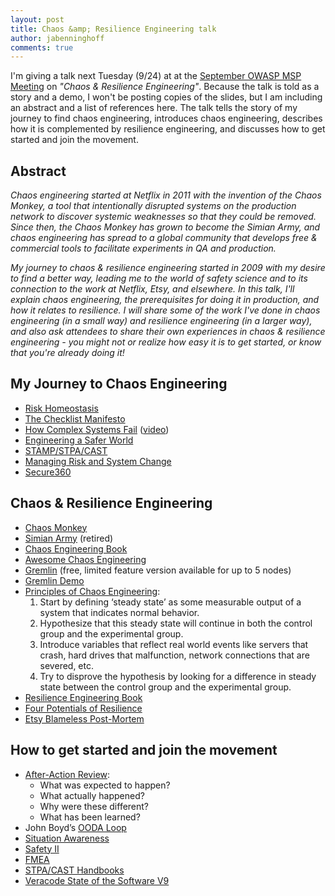 ```yaml
---
layout: post
title: Chaos &amp; Resilience Engineering talk
author: jabenninghoff
comments: true
---
```

I'm giving a talk next Tuesday (9/24) at at the [September OWASP MSP Meeting](https://www.meetup.com/OWASP-MSP-Meetup/events/264466608/) on *"Chaos & Resilience Engineering"*. Because the talk is told as a story and a demo, I won't be posting copies of the slides, but I am including an abstract and a list of references here. The talk tells the story of my journey to find chaos engineering, introduces chaos engineering, describes how it is complemented by resilience engineering, and discusses how to get started and join the movement.

## Abstract

*Chaos engineering started at Netflix in 2011 with the invention of the Chaos Monkey, a tool that intentionally disrupted systems on the production network to discover systemic weaknesses so that they could be removed. Since then, the Chaos Monkey has grown to become the Simian Army, and chaos engineering has spread to a global community that develops free & commercial tools to facilitate experiments in QA and production.*

*My journey to chaos & resilience engineering started in 2009 with my desire to find a better way, leading me to the world of safety science and to its connection to the work at Netflix, Etsy, and elsewhere. In this talk, I'll explain chaos engineering, the prerequisites for doing it in production, and how it relates to resilience. I will share some of the work I've done in chaos engineering (in a small way) and resilience engineering (in a larger way), and also ask attendees to share their own experiences in chaos & resilience engineering - you might not or realize how easy it is to get started, or know that you're already doing it!*

## My Journey to Chaos Engineering

- [Risk Homeostasis](https://en.wikipedia.org/wiki/Risk_compensation#Risk_homeostasis)
- [The Checklist Manifesto](https://en.wikipedia.org/wiki/The_Checklist_Manifesto)
- [How Complex Systems Fail](http://web.mit.edu/2.75/resources/random/How%20Complex%20Systems%20Fail.pdf) ([video](https://www.youtube.com/watch?v=2S0k12uZR14))
- [Engineering a Safer World](https://mitpress.mit.edu/books/engineering-safer-world)
- [STAMP/STPA/CAST](https://psas.scripts.mit.edu/home/)
- [Managing Risk and System Change](https://psychology.tcd.ie/postgraduate/msc-riskandchange/)
- [Secure360](https://secure360.org)

## Chaos & Resilience Engineering

- [Chaos Monkey](https://github.com/Netflix/chaosmonkey)
- [Simian Army](https://github.com/Netflix/SimianArmy) (retired)
- [Chaos Engineering Book](https://www.oreilly.com/library/view/chaos-engineering/9781491988459/)
- [Awesome Chaos Engineering](https://github.com/dastergon/awesome-chaos-engineering)
- [Gremlin](https://www.gremlin.com) (free, limited feature version available for up to 5 nodes)
- [Gremlin Demo](https://github.com/jabenninghoff/gremlin-demo)
- [Principles of Chaos Engineering](https://principlesofchaos.org):
  1. Start by defining ‘steady state’ as some measurable output of a system that indicates normal behavior.
  1. Hypothesize that this steady state will continue in both the control group and the experimental group.
  1. Introduce variables that reflect real world events like servers that crash, hard drives that malfunction, network connections that are severed, etc.
  1. Try to disprove the hypothesis by looking for a difference in steady state between the control group and the experimental group.
- [Resilience Engineering Book](https://www.crcpress.com/Resilience-Engineering-Concepts-and-Precepts/Woods-Hollnagel/p/book/9780754649045)
- [Four Potentials of Resilience](https://erikhollnagel.com/ideas/resilience%20assessment%20grid.html)
- [Etsy Blameless Post-Mortem](https://codeascraft.com/2016/11/17/debriefing-facilitation-guide/)

## How to get started and join the movement

- [After-Action Review](https://en.wikipedia.org/wiki/After-action_review):
  - What was expected to happen?
  - What actually happened?
  - Why were these different?
  - What has been learned?
- John Boyd’s [OODA Loop](https://en.wikipedia.org/wiki/OODA_loop)
- [Situation Awareness](https://en.wikipedia.org/wiki/Situation_awareness#Theoretical_model)
- [Safety II](https://www.england.nhs.uk/signuptosafety/wp-content/uploads/sites/16/2015/10/safety-1-safety-2-whte-papr.pdf)
- [FMEA](https://en.wikipedia.org/wiki/Failure_mode_and_effects_analysis)
- [STPA/CAST Handbooks](http://psas.scripts.mit.edu/home/materials/)
- [Veracode State of the Software V9](https://info.veracode.com/report-state-of-software-security-volume-9.html)
